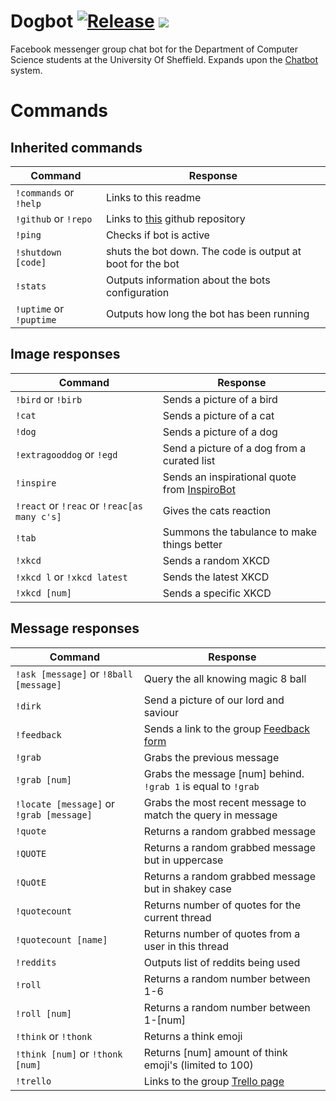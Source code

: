 # Dogbot [![Release](https://jitpack.io/v/hollandjake/dogbot.svg)](https://jitpack.io/#hollandjake/dogbot) [![](https://jitci.com/gh/hollandjake/dogbot/svg)](https://jitci.com/gh/hollandjake/dogbot)

Facebook messenger group chat bot for the Department of Computer Science students at the University Of Sheffield. Expands upon the [Chatbot](https://github.com/hollandjake/chatbot) system.

Commands
========

Inherited commands
------------------
| Command | Response |
| ------- | -------- |
| `!commands` or `!help` | Links to this readme |
| `!github` or `!repo` | Links to [this](https://github.com/hollandjake/dogbot) github repository |
| `!ping` | Checks if bot is active |
| `!shutdown [code]` | shuts the bot down. The code is output at boot for the bot |
| `!stats` | Outputs information about the bots configuration |
| `!uptime` or `!puptime` | Outputs how long the bot has been running |

Image responses
---------------
| Command | Response |
| ------- | -------- |
| `!bird` or `!birb` | Sends a picture of a bird |
| `!cat` | Sends a picture of a cat |
| `!dog` | Sends a picture of a dog |
| `!extragooddog` or `!egd` | Send a picture of a dog from a curated list |
| `!inspire` | Sends an inspirational quote from [InspiroBot](http://inspirobot.me) |
| `!react` or `!reac` or `!reac[as many c's]`| Gives the cats reaction |
| `!tab` | Summons the tabulance to make things better |
| `!xkcd` | Sends a random XKCD |
| `!xkcd l` or `!xkcd latest` | Sends the latest XKCD |
| `!xkcd [num]` | Sends a specific XKCD |

Message responses
-----------------
| Command | Response |
| ------- | -------- |
| `!ask [message]` or `!8ball [message]` | Query the all knowing magic 8 ball |
| `!dirk` | Send a picture of our lord and saviour |
| `!feedback` | Sends a link to the group [Feedback form](https://docs.google.com/document/d/19Vquu0fh8LCqUXH0wwpm9H9MSq1LrEx1Z2Xg9NknKmg/edit?usp=sharing) |
| `!grab` | Grabs the previous message |
| `!grab [num]` | Grabs the message [num] behind. `!grab 1` is equal to `!grab` |
| `!locate [message]` or `!grab [message]` | Grabs the most recent message to match the query in message |
| `!quote` | Returns a random grabbed message |
| `!QUOTE` | Returns a random grabbed message but in uppercase |
| `!QuOtE` | Returns a random grabbed message but in shakey case |
| `!quotecount` | Returns number of quotes for the current thread |
| `!quotecount [name]` | Returns number of quotes from a user in this thread |
| `!reddits` | Outputs list of reddits being used |
| `!roll` | Returns a random number between 1-6 |
| `!roll [num]` | Returns a random number between 1-[num] |
| `!think` or `!thonk` | Returns a think emoji|
| `!think [num]` or `!thonk [num]` | Returns [num] amount of think emoji's (limited to 100) |
| `!trello` | Links to the group [Trello page](https://trello.com/b/9f49WSW0/second-year-compsci) |